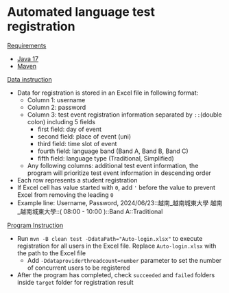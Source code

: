 Automated language test registration
====================================
[Requirements](#requirements)
- [Java 17](https://www.oracle.com/java/technologies/javase/jdk17-archive-downloads.html)
- [Maven](https://maven.apache.org/download.cgi)

[Data instruction](#data-instruction)
- Data for registration is stored in an Excel file in following format:
  - Column 1: username
  - Column 2: password
  - Column 3: test event registration information
    separated by `::`(double colon) including 5 fields
    - first field: day of event
    - second field: place of event (uni)
    - third field: time slot of event
    - fourth field: language band (Band A, Band B, Band C)
    - fifth field: language type (Traditional, Simplified)
  - Any following columns: additional test event information, the program will prioritize test event information in descending order
- Each row represents a student registration
- If Excel cell has value started with `0`, add `'` before the value to prevent Excel from removing the leading `0`
- Example line: Username, Password, 2024/06/23::越南_越南城東大學 越南_越南城東大學::( 08:00 - 10:00 )::Band A::Traditional

[Program Instruction](#program-instruction)
- Run `mvn -B clean test -DdataPath="Auto-login.xlsx"` to execute registration for all users in the Excel file. Replace `Auto-login.xlsx` with the path to the Excel file
  - Add `-Ddataproviderthreadcount=number` parameter to set the number of concurrent users to be registered
- After the program has completed, check `succeeded` and `failed` folders inside `target` folder for registration result
